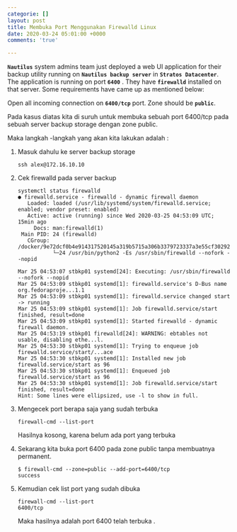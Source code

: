```yaml
---
categorie: []
layout: post
title: Membuka Port Menggunakan Firewalld Linux
date: 2020-03-24 05:01:00 +0000
comments: 'true'

---
```

**`Nautilus`** system admins team just deployed a web UI application for their backup utility running on **`Nautilus backup server`** in **`Stratos Datacenter`**. The application is running on port **`6400`** . They have **`firewalld`** installed on that server. Some requirements have came up as mentioned below:

Open all incoming connection on **`6400/tcp`** port. Zone should be **`public`**.

Pada kasus diatas kita di suruh untuk membuka sebuah port 6400/tcp pada sebuah server backup storage dengan zone public.

Maka langkah -langkah yang akan kita lakukan adalah :

1. Masuk dahulu ke server backup storage

       ssh alex@172.16.10.10
2. Cek firewalld pada server backup

       systemctl status firewalld
       ● firewalld.service - firewalld - dynamic firewall daemon
          Loaded: loaded (/usr/lib/systemd/system/firewalld.service; enabled; vendor preset: enabled)
          Active: active (running) since Wed 2020-03-25 04:53:09 UTC; 15min ago
            Docs: man:firewalld(1)
        Main PID: 24 (firewalld)
          CGroup: /docker/9e72dcf0b4e914317520145a319b5715a306b3379723337a3e55cf3029227e16/system.slice/firewalld.service
                  └─24 /usr/bin/python2 -Es /usr/sbin/firewalld --nofork --nopid
       
       Mar 25 04:53:07 stbkp01 systemd[24]: Executing: /usr/sbin/firewalld --nofork --nopid
       Mar 25 04:53:09 stbkp01 systemd[1]: firewalld.service's D-Bus name org.fedoraproje...1.1
       Mar 25 04:53:09 stbkp01 systemd[1]: firewalld.service changed start -> running
       Mar 25 04:53:09 stbkp01 systemd[1]: Job firewalld.service/start finished, result=done
       Mar 25 04:53:09 stbkp01 systemd[1]: Started firewalld - dynamic firewall daemon.
       Mar 25 04:53:19 stbkp01 firewalld[24]: WARNING: ebtables not usable, disabling ethe...l.
       Mar 25 04:53:30 stbkp01 systemd[1]: Trying to enqueue job firewalld.service/start/...ace
       Mar 25 04:53:30 stbkp01 systemd[1]: Installed new job firewalld.service/start as 96
       Mar 25 04:53:30 stbkp01 systemd[1]: Enqueued job firewalld.service/start as 96
       Mar 25 04:53:30 stbkp01 systemd[1]: Job firewalld.service/start finished, result=done
       Hint: Some lines were ellipsized, use -l to show in full.
       
3. Mengecek port berapa saja yang sudah terbuka

       firewall-cmd --list-port

   Hasilnya kosong, karena belum ada port yang terbuka
4. Sekarang kita buka port 6400 pada zone public tanpa membuatnya permanent.

       $ firewall-cmd --zone=public --add-port=6400/tcp
       success
5. Kemudian cek list port yang sudah dibuka

       firewall-cmd --list-port
       6400/tcp

   Maka hasilnya adalah port 6400 telah terbuka .